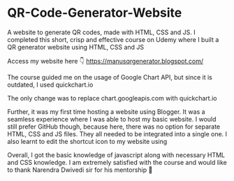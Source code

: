 # QR-Code-Generator-Website
A website to generate QR codes, made with HTML, CSS and JS.
 I completed this short, crisp and effective course on Udemy where I built a QR generator website using HTML, CSS and JS

Access my website here 👇
https://manusqrgenerator.blogspot.com/

The course guided me on the usage of Google Chart API, but since it is outdated, I used quickchart.io

The only change was to replace chart.googleapis.com with quickchart.io

Further, it was my first time hosting a website using Blogger. It was a seamless experience where I was able to host my basic website. I would still prefer GitHub though, because here, there was no option for separate HTML, CSS and JS files. They all needed to be integrated into a single one. I also learnt to edit the shortcut icon to my website using <link>

Overall, I got the basic knowledge of javascript along with necessary HTML and CSS knowledge. I am extremely satisfied with the course and would like to thank Narendra Dwivedi sir for his mentorship 🤝
